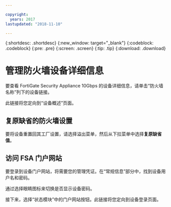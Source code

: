 ```yaml
---

copyright:
  years: 2017
lastupdated: "2018-11-10"

---
```


{:shortdesc: .shortdesc}
{:new_window: target="_blank"}
{:codeblock: .codeblock}
{:pre: .pre}
{:screen: .screen}
{:tip: .tip}
{:download: .download}

# 管理防火墙设备详细信息

要查看 FortiGate Security Appliance 10Gbps 的设备详细信息，请单击“防火墙名称”列下的设备链接。 

此链接将您定向到“设备概述”页面。

## 复原缺省的防火墙设置

要将设备重置回其工厂设置，请选择溢出菜单，然后从下拉菜单中选择**复原缺省值**。

## 访问 FSA 门户网站

要登录到设备门户网站，将需要您的管理凭证。在“常规信息”部分中，找到设备用户名和密码。 

通过选择眼睛图标来切换是否显示设备密码。

接下来，选择“状态模块”中的门户网站按钮。此链接将您定向到设备登录页面。
